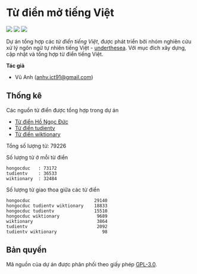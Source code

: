 # Từ điển mở tiếng Việt

![](https://img.shields.io/badge/made%20with-%E2%9D%A4-red.svg)
![](https://img.shields.io/badge/opensource-vietnamese-blue.svg)
![](https://img.shields.io/badge/build-passing-green.svg)

Dự án tổng hợp các *từ điển tiếng Việt*, được phát triển bởi nhóm nghiên cứu xử lý ngôn ngữ tự nhiên tiếng Việt - [underthesea](https://github.com/undertheseanlp). Với mục đích xây dựng, cập nhật và tổng hợp từ điển tiếng Việt.

**Tác giả** 

* Vũ Anh ([anhv.ict91@gmail.com](anhv.ict91@gmail.com))

## Thống kê 

Các nguồn từ điển được tổng hợp trong dự án 

* [Từ điển Hồ Ngọc Đức](https://github.com/undertheseanlp/dictionary/tree/hongocduc)
* [Từ điển tudientv](https://github.com/undertheseanlp/dictionary/tree/tudientv)
* [Từ điển wiktionary](https://github.com/undertheseanlp/dictionary/tree/wiktionary)

Tổng số lượng từ: 79226

Số lượng từ ở mỗi từ điển

```
hongocduc   : 73172
tudientv    : 36533
wiktionary  : 32484
```

Số lượng từ giao thoa giữa các từ điển 

```     
hongocduc                        29140
hongocduc tudientv wiktionary    18833
hongocduc tudientv               15510
hongocduc wiktionary              9689
wiktionary                        3864
tudientv                          2092
tudientv wiktionary                 98
```

## Bản quyền

Mã nguồn của dự án được phân phối theo giấy phép [GPL-3.0](LICENSE.txt).